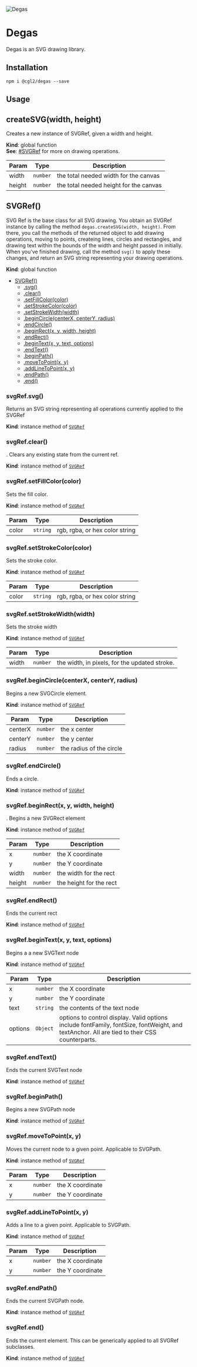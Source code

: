 ![Degas](https://s3.amazonaws.com/cgldemo/degas/degas-logo.jpg)

# Degas

Degas is an SVG drawing library.

## Installation

`npm i @cgl2/degas --save`


## Usage
<a name="createSVG"></a>

## createSVG(width, height)
Creates a new instance of SVGRef, given a width and height.

**Kind**: global function  
**See**: [#SVGRef](#SVGRef) for more on drawing operations.  

| Param | Type | Description |
| --- | --- | --- |
| width | <code>number</code> | the total needed width for the canvas |
| height | <code>number</code> | the total needed height for the canvas |

<a name="SVGRef"></a>

## SVGRef()
SVG Ref is the base class for all SVG drawing.
You obtain an SVGRef instance by calling the method `degas.createSVG(width, height)`. From there, you call the methods of the returned object to add drawing operations, moving to points, createing lines, circles and rectangles, and drawing text within the bounds of the width and height passed in initially.
When you've finished drawing, call the method `svg()` to apply these changes, and return an SVG string representing your drawing operations.

**Kind**: global function  

* [SVGRef()](#SVGRef)
    * [.svg()](#SVGRef+svg)
    * [.clear()](#SVGRef+clear)
    * [.setFillColor(color)](#SVGRef+setFillColor)
    * [.setStrokeColor(color)](#SVGRef+setStrokeColor)
    * [.setStrokeWidth(width)](#SVGRef+setStrokeWidth)
    * [.beginCircle(centerX, centerY, radius)](#SVGRef+beginCircle)
    * [.endCircle()](#SVGRef+endCircle)
    * [.beginRect(x, y, width, height)](#SVGRef+beginRect)
    * [.endRect()](#SVGRef+endRect)
    * [.beginText(x, y, text, options)](#SVGRef+beginText)
    * [.endText()](#SVGRef+endText)
    * [.beginPath()](#SVGRef+beginPath)
    * [.moveToPoint(x, y)](#SVGRef+moveToPoint)
    * [.addLineToPoint(x, y)](#SVGRef+addLineToPoint)
    * [.endPath()](#SVGRef+endPath)
    * [.end()](#SVGRef+end)

<a name="SVGRef+svg"></a>

### svgRef.svg()
Returns an SVG string representing all operations currently applied to the SVGRef

**Kind**: instance method of [<code>SVGRef</code>](#SVGRef)  
<a name="SVGRef+clear"></a>

### svgRef.clear()
. Clears any existing state from the current ref.

**Kind**: instance method of [<code>SVGRef</code>](#SVGRef)  
<a name="SVGRef+setFillColor"></a>

### svgRef.setFillColor(color)
Sets the fill color.

**Kind**: instance method of [<code>SVGRef</code>](#SVGRef)  

| Param | Type | Description |
| --- | --- | --- |
| color | <code>string</code> | rgb, rgba, or hex color string |

<a name="SVGRef+setStrokeColor"></a>

### svgRef.setStrokeColor(color)
Sets the stroke color.

**Kind**: instance method of [<code>SVGRef</code>](#SVGRef)  

| Param | Type | Description |
| --- | --- | --- |
| color | <code>string</code> | rgb, rgba, or hex color string |

<a name="SVGRef+setStrokeWidth"></a>

### svgRef.setStrokeWidth(width)
Sets the stroke width

**Kind**: instance method of [<code>SVGRef</code>](#SVGRef)  

| Param | Type | Description |
| --- | --- | --- |
| width | <code>number</code> | the width, in pixels, for the updated stroke. |

<a name="SVGRef+beginCircle"></a>

### svgRef.beginCircle(centerX, centerY, radius)
Begins a new SVGCircle element.

**Kind**: instance method of [<code>SVGRef</code>](#SVGRef)  

| Param | Type | Description |
| --- | --- | --- |
| centerX | <code>number</code> | the x center |
| centerY | <code>number</code> | the y center |
| radius | <code>number</code> | the radius of the circle |

<a name="SVGRef+endCircle"></a>

### svgRef.endCircle()
Ends a circle.

**Kind**: instance method of [<code>SVGRef</code>](#SVGRef)  
<a name="SVGRef+beginRect"></a>

### svgRef.beginRect(x, y, width, height)
. Begins a new  SVGRect element

**Kind**: instance method of [<code>SVGRef</code>](#SVGRef)  

| Param | Type | Description |
| --- | --- | --- |
| x | <code>number</code> | the X coordinate |
| y | <code>number</code> | the Y coordinate |
| width | <code>number</code> | the width for the rect |
| height | <code>number</code> | the height for the rect |

<a name="SVGRef+endRect"></a>

### svgRef.endRect()
Ends the current rect

**Kind**: instance method of [<code>SVGRef</code>](#SVGRef)  
<a name="SVGRef+beginText"></a>

### svgRef.beginText(x, y, text, options)
Begins a a new SVGText node

**Kind**: instance method of [<code>SVGRef</code>](#SVGRef)  

| Param | Type | Description |
| --- | --- | --- |
| x | <code>number</code> | the X coordinate |
| y | <code>number</code> | the Y coordinate |
| text | <code>string</code> | the contents of the text node |
| options | <code>Object</code> | options to control display. Valid options include fontFamily, fontSize, fontWeight, and textAnchor. All are tied to their CSS counterparts. |

<a name="SVGRef+endText"></a>

### svgRef.endText()
Ends the current SVGText node

**Kind**: instance method of [<code>SVGRef</code>](#SVGRef)  
<a name="SVGRef+beginPath"></a>

### svgRef.beginPath()
Begins a new SVGPath node

**Kind**: instance method of [<code>SVGRef</code>](#SVGRef)  
<a name="SVGRef+moveToPoint"></a>

### svgRef.moveToPoint(x, y)
Moves the current node to a given point. Applicable to SVGPath.

**Kind**: instance method of [<code>SVGRef</code>](#SVGRef)  

| Param | Type | Description |
| --- | --- | --- |
| x | <code>number</code> | the X coordinate |
| y | <code>number</code> | the Y coordinate |

<a name="SVGRef+addLineToPoint"></a>

### svgRef.addLineToPoint(x, y)
Adds a line to a given point. Applicable to SVGPath.

**Kind**: instance method of [<code>SVGRef</code>](#SVGRef)  

| Param | Type | Description |
| --- | --- | --- |
| x | <code>number</code> | the X coordinate |
| y | <code>number</code> | the Y coordinate |

<a name="SVGRef+endPath"></a>

### svgRef.endPath()
Ends the current SVGPath node.

**Kind**: instance method of [<code>SVGRef</code>](#SVGRef)  
<a name="SVGRef+end"></a>

### svgRef.end()
Ends the current element. This can be generically applied to all SVGRef subclasses.

**Kind**: instance method of [<code>SVGRef</code>](#SVGRef)  
